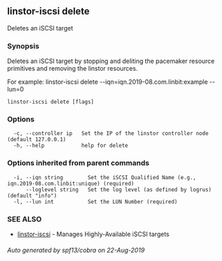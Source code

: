 ## linstor-iscsi delete

Deletes an iSCSI target

### Synopsis

Deletes an iSCSI target by stopping and deliting the pacemaker resource
primitives and removing the linstor resources.

For example:
linstor-iscsi delete --iqn=iqn.2019-08.com.linbit:example --lun=0

```
linstor-iscsi delete [flags]
```

### Options

```
  -c, --controller ip   Set the IP of the linstor controller node (default 127.0.0.1)
  -h, --help            help for delete
```

### Options inherited from parent commands

```
  -i, --iqn string        Set the iSCSI Qualified Name (e.g., iqn.2019-08.com.linbit:unique) (required)
      --loglevel string   Set the log level (as defined by logrus) (default "info")
  -l, --lun int           Set the LUN Number (required)
```

### SEE ALSO

* [linstor-iscsi](linstor-iscsi.md)	 - Manages Highly-Available iSCSI targets

###### Auto generated by spf13/cobra on 22-Aug-2019
